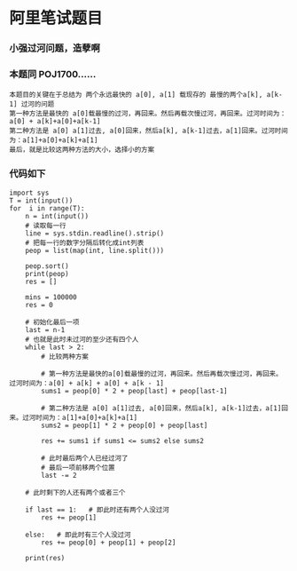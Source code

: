 # 阿里笔试题目

### 小强过河问题，造孽啊

### 本题同 POJ1700......

    本题目的关键在于总结为 两个永远最快的 a[0], a[1] 载现存的 最慢的两个a[k], a[k-1] 过河的问题
    第一种方法是最快的 a[0]载最慢的过河，再回来。然后再载次慢过河，再回来。过河时间为：a[0] + a[k]+a[0]+a[k-1]
    第二种方法是 a[0] a[1]过去, a[0]回来，然后a[k], a[k-1]过去，a[1]回来。过河时间为：a[1]+a[0]+a[k]+a[1]
    最后，就是比较这两种方法的大小，选择小的方案

### 代码如下
    import sys
    T = int(input())
    for  i in range(T):
        n = int(input())
        # 读取每一行
        line = sys.stdin.readline().strip()
        # 把每一行的数字分隔后转化成int列表
        peop = list(map(int, line.split()))

        peop.sort()
        print(peop)
        res = []

        mins = 100000
        res = 0

        # 初始化最后一项
        last = n-1
        # 也就是此时未过河的至少还有四个人
        while last > 2:
            # 比较两种方案

            # 第一种方法是最快的a[0]载最慢的过河，再回来。然后再载次慢过河，再回来。过河时间为：a[0] + a[k] + a[0] + a[k - 1]
            sums1 = peop[0] * 2 + peop[last] + peop[last-1]

            # 第二种方法是 a[0] a[1]过去, a[0]回来，然后a[k], a[k-1]过去，a[1]回来。过河时间为：a[1]+a[0]+a[k]+a[1]
            sums2 = peop[1] * 2 + peop[0] + peop[last]

            res += sums1 if sums1 <= sums2 else sums2
            
            # 此时最后两个人已经过河了
            # 最后一项前移两个位置
            last -= 2

        # 此时剩下的人还有两个或者三个

        if last == 1:   # 即此时还有两个人没过河
            res += peop[1]

        else:   # 即此时有三个人没过河
            res += peop[0] + peop[1] + peop[2]

        print(res)






